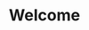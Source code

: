 ---
title: "Welcome"
templateKey: index
# carousel:
#   - text: Take part in our fun-filled exercise classes run by our fully qualified instructors.
#   imageUrl: img/chair-exercises-for-seniors.jpg
#   - text: Join one of our affordable summer day trips.
#   imageUrl: img/walking.jpeg
#   - text: Come along to our monthly relaxed and informal social evenings.
#   imageUrl: img/cafe.jpeg

---
